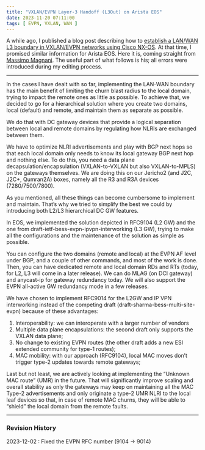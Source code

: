 ```yaml
---
title: "VXLAN/EVPN Layer-3 Handoff (L3Out) on Arista EOS"
date: 2023-11-20 07:11:00
tags: [ EVPN, VXLAN, WAN ]
---
```

A while ago, I published a blog post describing how to [establish a LAN/WAN L3 boundary in VXLAN/EVPN networks using Cisco NX-OS](/2023/09/evpn-wan-handoff-l3out.html). At that time, I promised similar information for Arista EOS. Here it is, coming straight from [Massimo Magnani](https://www.linkedin.com/in/massimo-magnani-8b3a59/). The useful part of what follows is his; all errors were introduced during my editing process.

---

In the cases I have dealt with so far, implementing the LAN-WAN boundary has the main benefit of limiting the churn blast radius to the local domain, trying to impact the remote ones as little as possible. To achieve that, we decided to go for a hierarchical solution where you create two domains, local (default) and remote, and maintain them as separate as possible. 
<!--more-->
We do that with DC gateway devices that provide a logical separation between local and remote domains by regulating how NLRIs are exchanged between them. 

We have to optimize NLRI advertisements and play with BGP next hops so that each local domain only needs to know its local gateway BGP next hop and nothing else. To do this, you need a data plane decapsulation/encapsulation (VXLAN-to-VXLAN but also VXLAN-to-MPLS) on the gateways themselves. We are doing this on our Jericho2 (and J2C, J2C+, Qumran2A) boxes, namely all the R3 and R3A devices (7280/7500/7800).

As you mentioned, all these things can become cumbersome to implement and maintain. That’s why we tried to simplify the best we could by introducing both L2/L3 hierarchical DC GW features.

In EOS, we implemented the solution depicted in RFC9104 (L2 GW) and the one from draft-ietf-bess-evpn-ipvpn-interworking (L3 GW), trying to make all the configurations and the maintenance of the solution as simple as possible.

You can configure the two domains (remote and local) at the EVPN AF level under BGP, and a couple of other commands, and most of the work is done. Then, you can have dedicated remote and local domain RDs and RTs (today, for L2, L3 will come in a later release). We can do MLAG (on DCI gateway) and anycast-ip for gateway redundancy today. We will also support the EVPN all-active GW redundancy mode in a few releases.

We have chosen to implement RFC9014 for the L2GW and IP VPN  interworking instead of the competing draft (draft-sharma-bess-multi-site-evpn) because of these advantages:

1. Interoperability: we can interoperate with a larger number of vendors
2. Multiple data plane encapsulations: the second draft only supports the VXLAN data plane;
3. No change to existing EVPN routes (the other draft adds a new ESI extended community for type-1 routes);
4. MAC mobility: with our approach (RFC9104), local MAC moves don’t trigger type-2 updates towards remote gateways;

Last but not least, we are actively looking at implementing the “Unknown MAC route” (UMR) in the future. That will significantly improve scaling and overall stability as only the gateways may keep on maintaining all the MAC Type-2 advertisements and only originate a type-2 UMR NLRI to the local leaf devices so that, in case of remote MAC churns, they will be able to “shield” the local domain from the remote faults.

---

### Revision History

2023-12-02
: Fixed the EVPN RFC number (9104 → 9014)
